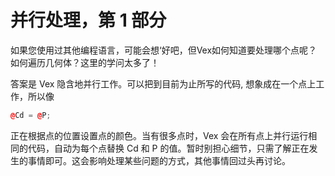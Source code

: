 # 并行处理，第 1 部分

如果您使用过其他编程语言，可能会想‘好吧，但Vex如何知道要处理哪个点呢？如何遍历几何体？这里的学问太多了！

答案是 Vex 隐含地并行工作。可以把到目前为止所写的代码, 想象成在一个点上工作，所以像

```cpp
@Cd = @P;
```

正在根据点的位置设置点的颜色。当有很多点时，Vex 会在所有点上并行运行相同的代码，自动为每个点替换 Cd 和 P 的值。暂时别担心细节，只需了解正在发生的事情即可。这会影响处理某些问题的方式，其他事情回过头再讨论。
